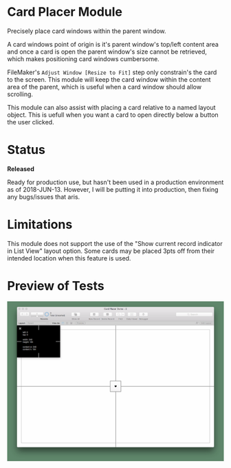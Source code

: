 # Card Placer Module

Precisely place card windows within the parent window.

A card windows point of origin is it's parent window's top/left content area and once a card is open the parent window's size cannot be retrieved, which makes positioning card windows cumbersome.

FileMaker's `Adjust Window [Resize to Fit]` step only constrain's the card to the screen. This module will keep the card window within the content area of the parent, which is useful when a card window should allow scrolling.

This module can also assist with placing a card relative to a named layout object. This is uefull when you want a card to open directly below a button the user clicked.


# Status

__Released__

Ready for production use, but hasn't been used in a production environment as of 2018-JUN-13. However, I will be putting it into production, then fixing any bugs/issues that aris.


# Limitations

This module does not support the use of the "Show current record indicator in List View" layout option. Some cards may be placed 3pts off from their intended location when this feature is used.


# Preview of Tests

[![preview](preview.png)](preview.gif)

